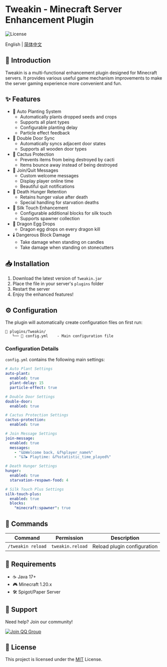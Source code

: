 # Tweakin - Minecraft Server Enhancement Plugin

![License](https://img.shields.io/badge/License-MIT-green)

English | [简体中文](README.md)

## 📝 Introduction

Tweakin is a multi-functional enhancement plugin designed for Minecraft servers. It provides various useful game mechanism improvements to make the server gaming experience more convenient and fun.

## ✨ Features

- 🌱 Auto Planting System
  - Automatically plants dropped seeds and crops
  - Supports all plant types
  - Configurable planting delay
  - Particle effect feedback
- 🚪 Double Door Sync
  - Automatically syncs adjacent door states
  - Supports all wooden door types
- 🌵 Cactus Protection
  - Prevents items from being destroyed by cacti
  - Items bounce away instead of being destroyed
- 🏃 Join/Quit Messages
  - Custom welcome messages
  - Display player online time
  - Beautiful quit notifications
- 🍖 Death Hunger Retention
  - Retains hunger value after death
  - Special handling for starvation deaths
- 🔨 Silk Touch Enhancement
  - Configurable additional blocks for silk touch
  - Supports spawner collection
- 🥚 Dragon Egg Drops
  - Dragon egg drops on every dragon kill
- 🕯️ Dangerous Block Damage
  - Take damage when standing on candles
  - Take damage when standing on stonecutters

## 📥 Installation

1. Download the latest version of `Tweakin.jar`
2. Place the file in your server's `plugins` folder
3. Restart the server
4. Enjoy the enhanced features!

## ⚙️ Configuration

The plugin will automatically create configuration files on first run:
```
📁 plugins/Tweakin/
   └── 📄 config.yml    - Main configuration file
```

### Configuration Details

`config.yml` contains the following main settings:

```yaml
# Auto Plant Settings
auto-plant:
  enabled: true
  plant-delay: 15
  particle-effect: true

# Double Door Settings
double-door:
  enabled: true

# Cactus Protection Settings
cactus-protection:
  enabled: true

# Join Message Settings
join-message:
  enabled: true
  messages:
    - "&bWelcome back, &f%player_name%"
    - "&7▶ Playtime: &f%statistic_time_played%"

# Death Hunger Settings
hunger:
  enabled: true
  starvation-respawn-food: 4

# Silk Touch Plus Settings
silk-touch-plus:
  enabled: true
  blocks:
    "minecraft:spawner": true
```

## 📌 Commands

| Command | Permission | Description |
|---------|------------|-------------|
| `/tweakin reload` | `tweakin.reload` | Reload plugin configuration |

## 🔧 Requirements

- ☕ Java 17+
- 🎮 Minecraft 1.20.x
- 🛠️ Spigot/Paper Server

## 💬 Support

Need help? Join our community!

[![Join QQ Group](https://img.shields.io/badge/QQ_Group-528651839-blue)](https://jq.qq.com/?_wv=1027&k=528651839)

## 📜 License

This project is licensed under the [MIT](LICENSE) License. 